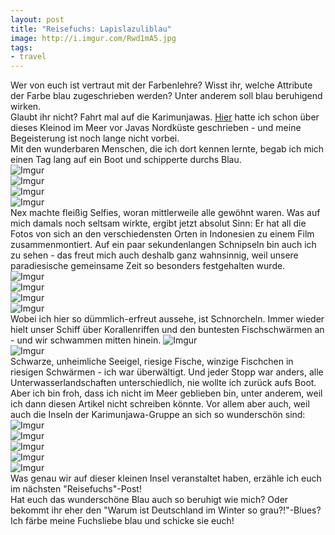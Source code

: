```yaml
---
layout: post
title: "Reisefuchs: Lapislazuliblau"
image: http://i.imgur.com/Rwd1mA5.jpg
tags:
- travel
---   
```


Wer von euch ist vertraut mit der Farbenlehre? Wisst ihr, welche Attribute der Farbe blau zugeschrieben werden? Unter anderem soll blau beruhigend wirken.  
Glaubt ihr nicht? Fahrt mal auf die Karimunjawas. [Hier](http://fuchsgehtum.de/karimunjawa/) hatte ich schon über dieses Kleinod im Meer vor Javas Nordküste geschrieben - und meine Begeisterung ist noch lange nicht vorbei.  
Mit den wunderbaren Menschen, die ich dort kennen lernte, begab ich mich einen Tag lang auf ein Boot und schipperte durchs Blau.  
![Imgur](http://i.imgur.com/kRMvUgi.jpg)  
![Imgur](http://i.imgur.com/DIYYIqC.jpg)  
![Imgur](http://i.imgur.com/OYdVCNC.jpg)  
![Imgur](http://i.imgur.com/Cg4KYk3.jpg)  
Nex machte fleißig Selfies, woran mittlerweile alle gewöhnt waren. Was auf mich damals noch seltsam wirkte, ergibt jetzt absolut Sinn: Er hat all die Fotos von sich an den verschiedensten Orten in Indonesien zu einem Film zusammenmontiert. Auf ein paar sekundenlangen Schnipseln bin auch ich zu sehen - das freut mich auch deshalb ganz wahnsinnig, weil unsere paradiesische gemeinsame Zeit so besonders festgehalten wurde.  
![Imgur](http://i.imgur.com/b45ZheF.jpg)  
![Imgur](http://i.imgur.com/ySLB7sC.jpg)  
![Imgur](http://i.imgur.com/HZce0tN.jpg)  
![Imgur](http://i.imgur.com/M8aHS5R.jpg)  
Wobei ich hier so dümmlich-erfreut aussehe, ist Schnorcheln. Immer wieder hielt unser Schiff über Korallenriffen und den buntesten Fischschwärmen an - und wir schwammen mitten hinein. 
![Imgur](http://i.imgur.com/RuiPEy4.jpg)  
![Imgur](http://i.imgur.com/dcq3asx.jpg)  
Schwarze, unheimliche Seeigel, riesige Fische, winzige Fischchen in riesigen Schwärmen - ich war überwältigt. Und jeder Stopp war anders, alle Unterwasserlandschaften unterschiedlich, nie wollte ich zurück aufs Boot. Aber ich bin froh, dass ich nicht im Meer geblieben bin, unter anderem, weil ich dann diesen Artikel nicht schreiben könnte. Vor allem aber auch, weil auch die Inseln der Karimunjawa-Gruppe an sich so wunderschön sind:  
![Imgur](http://i.imgur.com/MDQyrud.jpg)  
![Imgur](http://i.imgur.com/d4GKmJ9.jpg)  
![Imgur](http://i.imgur.com/xvlppZZ.jpg)  
![Imgur](http://i.imgur.com/WnFiOLq.jpg)  
![Imgur](http://i.imgur.com/BG1MZgq.jpg)  
Was genau wir auf dieser kleinen Insel veranstaltet haben, erzähle ich euch im nächsten "Reisefuchs"-Post!  
Hat euch das wunderschöne Blau auch so beruhigt wie mich? Oder bekommt ihr eher den "Warum ist Deutschland im Winter so grau?!"-Blues?  
Ich färbe meine Fuchsliebe blau und schicke sie euch!
